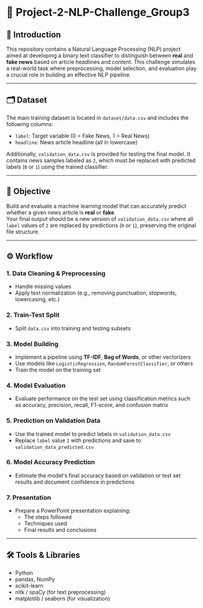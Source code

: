 # 🧠 Project-2-NLP-Challenge_Group3

## 📌 Introduction  
This repository contains a Natural Language Processing (NLP) project aimed at developing a binary text classifier to distinguish between **real** and **fake news** based on article headlines and content. This challenge simulates a real-world task where preprocessing, model selection, and evaluation play a crucial role in building an effective NLP pipeline.

---

## 🗂️ Dataset  
The main training dataset is located in `dataset/data.csv` and includes the following columns:
- `label`: Target variable (0 = Fake News, 1 = Real News)  
- `headline`: News article headline (all in lowercase)

Additionally, `validation_data.csv` is provided for testing the final model. It contains news samples labeled as `2`, which must be replaced with predicted labels (`0` or `1`) using the trained classifier.

---

## 🎯 Objective  
Build and evaluate a machine learning model that can accurately predict whether a given news article is **real** or **fake**.  
Your final output should be a new version of `validation_data.csv` where all `label` values of `2` are replaced by predictions (`0` or `1`), preserving the original file structure.

---

## ⚙️ Workflow  

### 1. Data Cleaning & Preprocessing  
- Handle missing values  
- Apply text normalization (e.g., removing punctuation, stopwords, lowercasing, etc.)

### 2. Train-Test Split  
- Split `data.csv` into training and testing subsets

### 3. Model Building  
- Implement a pipeline using **TF-IDF**, **Bag of Words**, or other vectorizers  
- Use models like `LogisticRegression`, `RandomForestClassifier`, or others  
- Train the model on the training set

### 4. Model Evaluation  
- Evaluate performance on the test set using classification metrics such as accuracy, precision, recall, F1-score, and confusion matrix

### 5. Prediction on Validation Data  
- Use the trained model to predict labels in `validation_data.csv`  
- Replace `label` value `2` with predictions and save to `validation_data_predicted.csv`

### 6. Model Accuracy Prediction  
- Estimate the model's final accuracy based on validation or test set results and document confidence in predictions

### 7. Presentation  
- Prepare a PowerPoint presentation explaining:
  - The steps followed
  - Techniques used
  - Final results and conclusions

---

## 🛠️ Tools & Libraries  
- Python  
- pandas, NumPy  
- scikit-learn  
- nltk / spaCy (for text preprocessing)  
- matplotlib / seaborn (for visualization)
